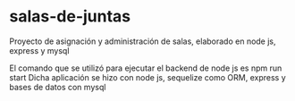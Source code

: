 # salas-de-juntas
Proyecto de asignación y administración de salas, elaborado en node js, express y mysql

El comando que se utilizó para ejecutar el backend de node js es npm run start
Dicha aplicación se hizo con node js, sequelize como ORM, express y bases de datos con mysql
